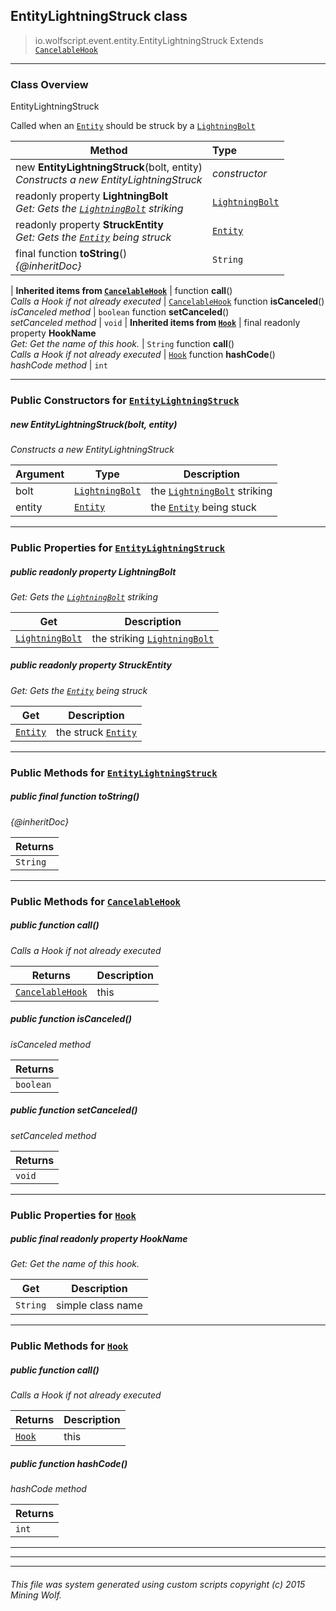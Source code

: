 ## EntityLightningStruck __class__

>io.wolfscript.event.entity.EntityLightningStruck
>Extends [`CancelableHook`](../../hook/CancelableHook.md)

---

### Class Overview

EntityLightningStruck <p/> Called when an [`Entity`](../../api/entity/Entity.md) should be struck by a [`LightningBolt`](../../api/entity/effect/LightningBolt.md)

Method | Type   
--- | :--- 
new __EntityLightningStruck__(bolt, entity) <br> _Constructs a new EntityLightningStruck_ | _constructor_
 readonly property __LightningBolt__ <br> _Get: Gets the [`LightningBolt`](../../api/entity/effect/LightningBolt.md) striking_ | [`LightningBolt`](../../api/entity/effect/LightningBolt.md)
 readonly property __StruckEntity__ <br> _Get: Gets the [`Entity`](../../api/entity/Entity.md) being struck_ | [`Entity`](../../api/entity/Entity.md)
final function __toString__() <br> _{@inheritDoc}_ | `String`
 |
__Inherited items from [`CancelableHook`](../../hook/CancelableHook.md)__ |
 function __call__() <br> _Calls a Hook if not already executed_ | [`CancelableHook`](../../hook/CancelableHook.md)
 function __isCanceled__() <br> _isCanceled method_ | `boolean`
 function __setCanceled__() <br> _setCanceled method_ | `void`
 |
__Inherited items from [`Hook`](../../hook/Hook.md)__ |
final readonly property __HookName__ <br> _Get: Get the name of this hook._ | `String`
 function __call__() <br> _Calls a Hook if not already executed_ | [`Hook`](../../hook/Hook.md)
 function __hashCode__() <br> _hashCode method_ | `int`







---

### Public Constructors for [`EntityLightningStruck`](EntityLightningStruck.md)

##### <a id='entitylightningstruck'></a>new __EntityLightningStruck__(bolt, entity) 

_Constructs a new EntityLightningStruck_

Argument | Type | Description  
--- | --- | --- 
bolt | [`LightningBolt`](../../api/entity/effect/LightningBolt.md) | the [`LightningBolt`](../../api/entity/effect/LightningBolt.md) striking
entity | [`Entity`](../../api/entity/Entity.md) | the [`Entity`](../../api/entity/Entity.md) being stuck

---

### Public Properties for [`EntityLightningStruck`](EntityLightningStruck.md)

##### <a id='lightningbolt'></a>public  readonly property __LightningBolt__

_Get: Gets the [`LightningBolt`](../../api/entity/effect/LightningBolt.md) striking_

Get | Description
--- | --- 
[`LightningBolt`](../../api/entity/effect/LightningBolt.md) | the striking [`LightningBolt`](../../api/entity/effect/LightningBolt.md)



##### <a id='struckentity'></a>public  readonly property __StruckEntity__

_Get: Gets the [`Entity`](../../api/entity/Entity.md) being struck_

Get | Description
--- | --- 
[`Entity`](../../api/entity/Entity.md) | the struck [`Entity`](../../api/entity/Entity.md)



---

### Public Methods for [`EntityLightningStruck`](EntityLightningStruck.md)

##### <a id='tostring'></a>public final function __toString__()

_{@inheritDoc}_

Returns | 
--- | 
`String` |


---

### Public Methods for [`CancelableHook`](../../hook/CancelableHook.md)

##### <a id='call'></a>public  function __call__()

_Calls a Hook if not already executed_

Returns | Description
--- | --- 
[`CancelableHook`](../../hook/CancelableHook.md) | this


##### <a id='iscanceled'></a>public  function __isCanceled__()

_isCanceled method_

Returns | 
--- | 
`boolean` |


##### <a id='setcanceled'></a>public  function __setCanceled__()

_setCanceled method_

Returns | 
--- | 
`void` |


---

### Public Properties for [`Hook`](../../hook/Hook.md)

##### <a id='hookname'></a>public final readonly property __HookName__

_Get: Get the name of this hook._

Get | Description
--- | --- 
`String` | simple class name



---

### Public Methods for [`Hook`](../../hook/Hook.md)

##### <a id='call'></a>public  function __call__()

_Calls a Hook if not already executed_

Returns | Description
--- | --- 
[`Hook`](../../hook/Hook.md) | this


##### <a id='hashcode'></a>public  function __hashCode__()

_hashCode method_

Returns | 
--- | 
`int` |


---


---


---


###### This file was system generated using custom scripts copyright (c) 2015 Mining Wolf.
	

